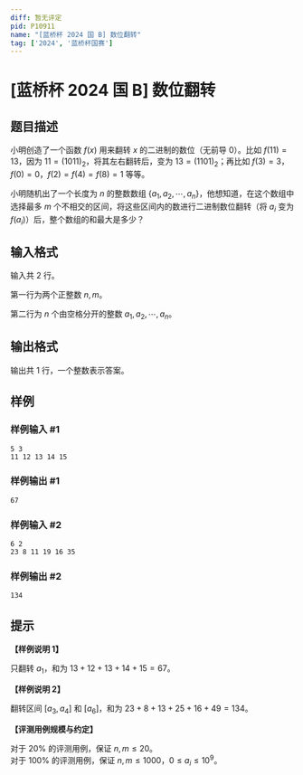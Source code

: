 ```yaml
---
diff: 暂无评定
pid: P10911
name: "[蓝桥杯 2024 国 B] 数位翻转"
tag: ['2024', '蓝桥杯国赛']
---
```

# [蓝桥杯 2024 国 B] 数位翻转
## 题目描述

小明创造了一个函数 $f(x)$ 用来翻转 $x$ 的二进制的数位（无前导 $0$）。比如 $f (11) = 13$，因为 $11 = (1011)_2$，将其左右翻转后，变为 $13 = (1101)_2$；再比如 $f (3) = 3$，$f (0) = 0$，$f (2) = f (4) = f (8) = 1$ 等等。

小明随机出了一个长度为 $n$ 的整数数组 $\{a_1, a_2,\cdots, a_n\}$，他想知道，在这个数组中选择最多 $m$ 个不相交的区间，将这些区间内的数进行二进制数位翻转（将
$a_i$ 变为 $f (a_i)$）后，整个数组的和最大是多少？
## 输入格式

输入共 $2$ 行。

第一行为两个正整数 $n,m$。

第二行为 $n$ 个由空格分开的整数 $a_1, a_2, \cdots, a_n$。
## 输出格式

输出共 $1$ 行，一个整数表示答案。
## 样例

### 样例输入 #1
```
5 3
11 12 13 14 15
```
### 样例输出 #1
```
67
```
### 样例输入 #2
```
6 2
23 8 11 19 16 35
```
### 样例输出 #2
```
134
```
## 提示

**【样例说明 1】**

只翻转 $a_1$，和为 $13 + 12 + 13 + 14 + 15 = 67$。

**【样例说明 2】**

翻转区间 $[a_3, a_4]$ 和 $[a_6]$，和为 $23 + 8 + 13 + 25 + 16 + 49 = 134$。

**【评测用例规模与约定】**

对于 $20\%$ 的评测用例，保证 $n,m \le 20$。  
对于 $100\%$ 的评测用例，保证 $n,m \le 1000$，$0 \le a_i \le 10^9$。
